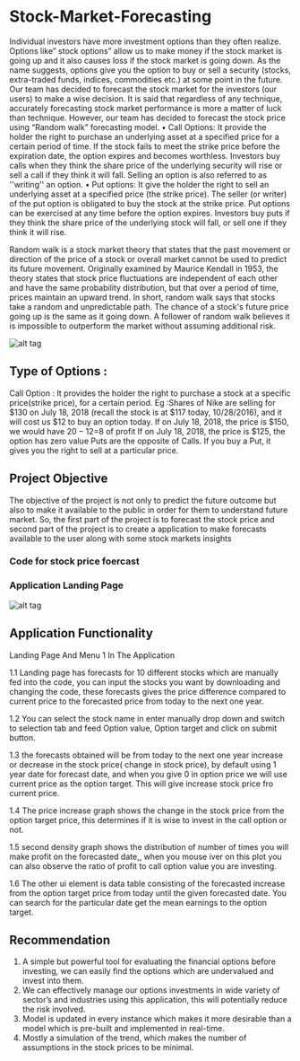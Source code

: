 # Stock-Market-Forecasting
Individual investors have more investment options than they often realize. Options like” stock options” allow us to make money if the stock market is going up and it also causes loss if the stock market is going down. As the name suggests, options give you the option to buy or sell a security (stocks, extra-traded funds, indices, commodities etc.) at some point in the future. Our team has decided to forecast the stock market for the investors (our users) to make a wise decision. It is said that regardless of any technique, accurately forecasting stock market performance is more a matter of luck than technique. However, our team has decided to forecast the stock price using “Random walk” forecasting model.
•	Call Options: It provide the holder the right to purchase an underlying asset at a specified price for a certain period of time. If the stock fails to meet the strike price before the expiration date, the option expires and becomes worthless. Investors buy calls when they think the share price of the underlying security will rise or sell a call if they think it will fall. Selling an option is also referred to as ''writing'' an option.
•	Put options: It give the holder the right to sell an underlying asset at a specified price (the strike price). The seller (or writer) of the put option is obligated to buy the stock at the strike price. Put options can be exercised at any time before the option expires. Investors buy puts if they think the share price of the underlying stock will fall, or sell one if they think it will rise.

Random walk is a stock market theory that states that the past movement or direction of the price of a stock or overall market cannot be used to predict its future movement. Originally examined by Maurice Kendall in 1953, the theory states that stock price fluctuations are independent of each other and have the same probability distribution, but that over a period of time, prices maintain an upward trend. In short, random walk says that stocks take a random and unpredictable path. The chance of a stock's future price going up is the same as it going down. A follower of random walk believes it is impossible to outperform the market without assuming additional risk.

![alt tag](https://cloud.githubusercontent.com/assets/23565353/20692816/4fa00ad8-b5a8-11e6-945b-e65d92d062fc.PNG)

## Type of Options :
Call Option :  It provides the holder the right to purchase a stock at a specific price(strike price), for a certain period.
Eg :Shares of Nike are selling for $130 on July 18, 2018 (recall the stock is at $117 today, 10/28/2016), and it will cost us $12 to buy an option today. 
If on July 18, 2018, the price is $150, we would have $20-12=$8 of profit
If on July 18, 2018, the price is $125, the option has zero value
Puts are the opposite of Calls. If you buy a Put, it gives you the right to sell at a particular price.

## Project Objective
The objective of the project is not only to predict the future outcome but also to make it available to the public in order for them to understand future market. So, the first part of the project is to forecast the stock price and second part of the project is to create a application to make forecasts available to the user along with some stock markets insights 

### Code for stock price foercast 


### Application Landing Page
![alt tag](https://cloud.githubusercontent.com/assets/19517513/20689286/a379a97c-b592-11e6-8032-5d8b485082f8.png)

## Application Functionality
 Landing Page And Menu 1 In The Application

1.1 Landing page has forecasts for 10 different stocks which are manually fed into the code, you can input the stocks you want by downloading and changing the code, these forecasts gives the price difference compared to current price to the forecasted price from today to the next one year.

1.2 You can select the stock name in enter manually drop down and switch to selection tab and feed Option value, Option target and click on submit button.

1.3 the forecasts obtained will be from today to the next one year increase or decrease in the stock price( change in stock price), by default using 1 year date for forecast date, and when you give 0 in option price we will use current price as the option target. This will give increase stock price fro current price.

1.4 The price increase graph shows the change in the stock price from the option target price, this determines if it is wise to invest in the call option or not.

1.5 second density graph shows the distribution of number of times you will make profit on the forecasted date,, when you mouse iver on this plot you can also observe the ratio of profit to call option value you are investing.

1.6 The other ui element is data table consisting of the forecasted increase from the option target price from today until the given forecasted date. You can search for the particular date get the mean earnings to the option target.

## Recommendation
1.	A simple but powerful tool for evaluating the financial options before investing, we can easily find the options which are undervalued and invest into them.
2.	We can effectively manage our options investments in wide variety of sector’s and industries using this application, this will potentially reduce the risk involved.
3.	Model is updated in every instance which makes it more desirable than a model which is pre-built and implemented in real-time.
4.	Mostly a simulation of the trend, which makes the number of assumptions in the stock prices to be minimal.

